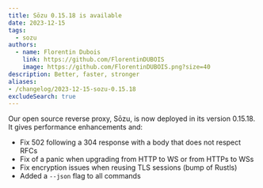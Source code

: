 ```yaml
---
title: Sōzu 0.15.18 is available
date: 2023-12-15
tags:
  - sozu
authors:
  - name: Florentin Dubois
    link: https://github.com/FlorentinDUBOIS
    image: https://github.com/FlorentinDUBOIS.png?size=40
description: Better, faster, stronger
aliases:
- /changelog/2023-12-15-sozu-0.15.18
excludeSearch: true
---
```


Our open source reverse proxy, Sōzu, is now deployed in its version 0.15.18. It gives performance enhancements and:

* Fix 502 following a 304 response with a body that does not respect RFCs
* Fix of a panic when upgrading from HTTP to WS or from HTTPs to WSs
* Fix encryption issues when reusing TLS sessions (bump of Rustls)
* Added a `--json` flag to all commands

